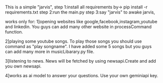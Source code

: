 This is a simple "jarvis",
step 1:install all requirements by-> pip install -r requirements.txt
step 2:run the main.py 
step 3:say "jarvis" to awake jarvis,

works only for:
1]opening websites like google,facebook,instagram,youtube and linkedin. You guys can add many other website in processCommand function.

2]playing some youtube songs. To play those songs you should use command as "play songname". I have added some 5 songs but you guys can add many more in musicLibarary.py file.

3]listening to news. News will be fetched by using newsapi.Create and add you own newsapi.

4]works as ai model to answer your questions. Use your own geminiapi key.

